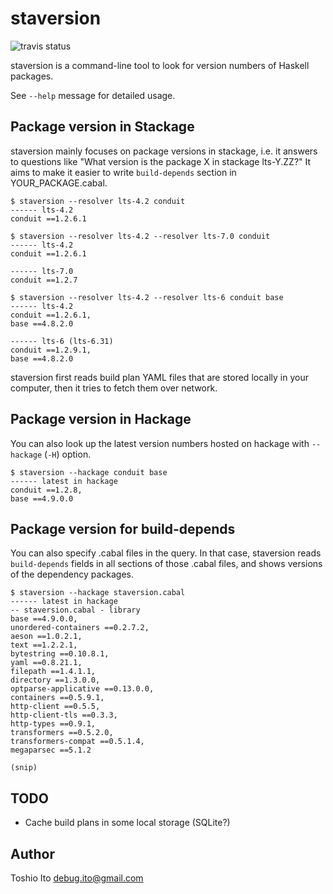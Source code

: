 # staversion

![travis status](https://api.travis-ci.org/debug-ito/staversion.png)

staversion is a command-line tool to look for version numbers of Haskell packages.

See `--help` message for detailed usage.

## Package version in Stackage

staversion mainly focuses on package versions in stackage, i.e. it answers to questions like "What version is the package X in stackage lts-Y.ZZ?" It aims to make it easier to write `build-depends` section in YOUR_PACKAGE.cabal.

    $ staversion --resolver lts-4.2 conduit
    ------ lts-4.2
    conduit ==1.2.6.1
    
    $ staversion --resolver lts-4.2 --resolver lts-7.0 conduit
    ------ lts-4.2
    conduit ==1.2.6.1
    
    ------ lts-7.0
    conduit ==1.2.7
    
    $ staversion --resolver lts-4.2 --resolver lts-6 conduit base
    ------ lts-4.2
    conduit ==1.2.6.1,
    base ==4.8.2.0
    
    ------ lts-6 (lts-6.31)
    conduit ==1.2.9.1,
    base ==4.8.2.0

staversion first reads build plan YAML files that are stored locally in your computer, then it tries to fetch them over network.

## Package version in Hackage

You can also look up the latest version numbers hosted on hackage with `--hackage` (`-H`) option.

    $ staversion --hackage conduit base
    ------ latest in hackage
    conduit ==1.2.8,
    base ==4.9.0.0

## Package version for build-depends

You can also specify .cabal files in the query. In that case, staversion reads `build-depends` fields in all sections of those .cabal files, and shows versions of the dependency packages.

    $ staversion --hackage staversion.cabal 
    ------ latest in hackage
    -- staversion.cabal - library
    base ==4.9.0.0,
    unordered-containers ==0.2.7.2,
    aeson ==1.0.2.1,
    text ==1.2.2.1,
    bytestring ==0.10.8.1,
    yaml ==0.8.21.1,
    filepath ==1.4.1.1,
    directory ==1.3.0.0,
    optparse-applicative ==0.13.0.0,
    containers ==0.5.9.1,
    http-client ==0.5.5,
    http-client-tls ==0.3.3,
    http-types ==0.9.1,
    transformers ==0.5.2.0,
    transformers-compat ==0.5.1.4,
    megaparsec ==5.1.2
    
    (snip)


## TODO

- Cache build plans in some local storage (SQLite?)

## Author

Toshio Ito <debug.ito@gmail.com>
